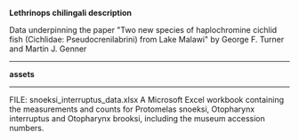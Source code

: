 
**Lethrinops chilingali description**

Data underpinning the paper "Two new species of haplochromine cichlid fish (Cichlidae: Pseudocrenilabrini) from Lake Malawi" by George F. Turner and Martin J. Genner

***

**assets**

***

FILE: snoeksi_interruptus_data.xlsx
A Microsoft Excel workbook containing the measurements and counts for Protomelas snoeksi, Otopharynx interruptus and Otopharynx brooksi, including the museum accession numbers.
